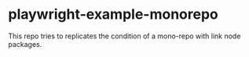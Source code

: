 # playwright-example-monorepo

This repo tries to replicates the condition of a mono-repo with link node packages.